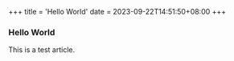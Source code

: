 +++
title = 'Hello World'
date = 2023-09-22T14:51:50+08:00
+++

### Hello World

This is a test article.